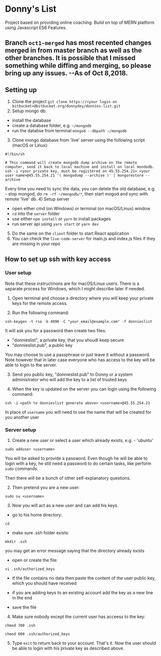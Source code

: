 # Donny's List
Project based on providing online coaching. Build on top of MERN platform using Javascript ES6 Features.

## Branch `oct1-merged` has most recented changes merged in from master branch as well as the other branches. It is possible that I missed something while diffing and merging, so please bring up any issues. --As of Oct 8,2018.

## Setting up
1) Clone the project
`git clone https://<your login on bitbucket>@bitbucket.org/donnydey/donnies-list.git`
2) Setup mongo db.
- install the database
- create a database folder, e.g. `~/mongodb`
- run the databse from terminal `mongod --dbpath ~/mongodb`
3) Clone mongo database from 'live' server using the following script (macOS or Linux):
```
#!/bin/sh

# This command will create mongodb dump archive on the remote computer, send it back to local machine and install on local mondodb.
ssh -i <your private key, must be registered on 45.55.254.21> <your user name>@45.55.254.21 '( mongodump --archive )' | mongorestore --archive
```
Every time you need to sync the data, you can delete the old database, e.g. - stop mongod, do `rm -rf ~/mongodb/*`, then start mogod and sync with remote 'live' db.
4) Setup server
- open either cmd (on Windows) or terminal (on macOS/Linux) window
- `cd` into the `server` folder
- use either `npm install` or `yarn` to install packages
- run server api using `yarn start` or `yarn dev`
5) Do the same on the `client` folder to start React application
8) You can check the `live-code-server` for main.js and index.js files if they are missing in your repo

## How to set up ssh with key access

### User setup

Note that these instructinons are for macOS/Linux users. There is a separate process for Windows, which I might describe later if needed.

1) Open terminal and choose a directory where you will keep your private keys for the remote access.

2) Run the following command:

`ssh-keygen -t rsa -b 4096 -C "your_email@example.com" -f donnieslist`

It will ask you for a password then create two files:

- "donnieslist", a private key, that you shoudl keep secure
- "donnieslist.pub", a public key

You may choose to use a passphrase or just leave it without a password. Note however that in later case everyone who has access to the key will be able to login to the server.

3) Send you public key, "donnieslist.pub" to Donny or a system administrator who will add the key to a list of trusted keys

4) When the key is updated on the server you can login using the following command:

`ssh -i <path to donnieslist generate above> <username>@45.55.254.21`

In place of `username` you will need to use the name that will be created for you another user


### Server setup

1) Create a new user or select a user which already exists, e.g. - 'ubuntu'

`sudo adduser <username>`

You will be asked to provide a password. Even though he will be able to login with a key, he still need a password to do certain tasks, like perform `sudo` commands.

Then there will be a bunch of other self-explanatory questions.

2) Then pretend you are a new user:

`sudo su <username>`

3) Now you will act as a new user and can add his keys.

- go to his home directory:

`cd`

- make sure .ssh folder exists:

`mkdir .ssh`

you may get an error message saying that the directory already exists

- open or create the file:

`vi .ssh/authorized_keys`

- if the file contains no data then paste the content of the user public key, which you should have received

- if you are adding keys to an existing account add the key as a new line in the end

- save the file

4) Make sure nobody except the current user has acceess to the key:

`chmod 700 .ssh`

`chmod 600 .ssh/authorized_keys`

5) Type `exit` to return back to your account. That's it. Now the user should be able to login with his private key as described above.

